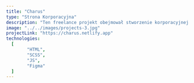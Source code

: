 ```yaml
---
title: "Charus"
type: "Strona Korporacyjna"
description: "Ten freelance projekt obejmował stworzenie korporacyjnej strony internetowej przy użyciu HTML, SCSS i JavaScript. Ściśle współpracowałem z designerem, aby poprawić zarówno atrakcyjność wizualną, jak i funkcjonalność witryny. Poza aspektami technicznymi, kluczową rolę odegrała skuteczna komunikacja, podczas której wskazywałem klientowi niuanse projektowe. Dodatkowo podjąłem się zadania przekonania klienta o konieczności wprowadzenia konkretnych zmian mających na celu optymalizację ogólnego User Experience (Tekst, obrazy, odstępy były zbyt duże, podobnie jak szerokość kontenera)."
image: "../../images/projects-3.jpg"
projectLink: "https://charus.netlify.app"
technologies:
  [
		"HTML",
		"SCSS",
		"JS",
		"Figma"
  ]
---
```

